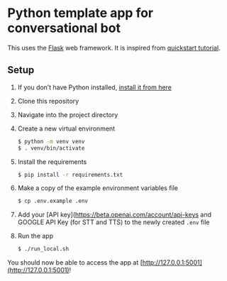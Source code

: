 # Python template app for conversational bot
 
This uses the [Flask](https://flask.palletsprojects.com/en/2.0.x/) web framework. It is inspired from [quickstart tutorial](https://beta.openai.com/docs/quickstart).

## Setup

1. If you don’t have Python installed, [install it from here](https://www.python.org/downloads/)

2. Clone this repository

3. Navigate into the project directory

4. Create a new virtual environment

   ```bash
   $ python -m venv venv
   $ . venv/bin/activate
   ```

5. Install the requirements

   ```bash
   $ pip install -r requirements.txt
   ```

6. Make a copy of the example environment variables file

   ```bash
   $ cp .env.example .env
   ```

7. Add your [API key](https://beta.openai.com/account/api-keys and GOOGLE API Key (for STT and TTS) to the newly created `.env` file

8. Run the app

   ```bash
   $ ./run_local.sh
   ```

You should now be able to access the app at [http://127.0.0.1:5001](http://127.0.0.1:5001)!